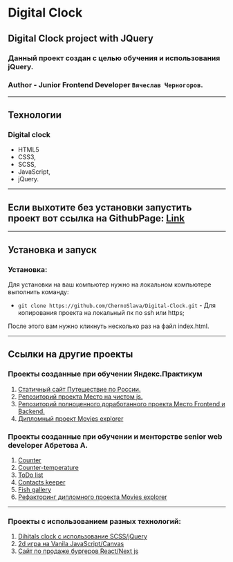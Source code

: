 # Digital Clock
## Digital Clock project with JQuery
### Данный проект создан с целью обучения и использования jQuery. 


### **Author** - Junior Frontend Developer `Вячеслав Черногоров`.

---

## Технологии 

### Digital clock

- HTML5
- CSS3,
- SCSS,
- JavaScript,
- jQuery.

---

## Если выхотите без установки запустить проект вот ссылка на GithubPage: [Link](https://chernoslava.github.io/Digital-Clock/)
---
## Установка и запуск


### Установка:

Для установки на ваш компьютер нужно на локальном компьютере выполнить команду: 

- `git clone https://github.com/ChernoSlava/Digital-Clock.git` - Для копирования проекта на локальный пк по ssh или https;

После этого вам нужно кликнуть несколько раз на файл index.html.

---

## Ссылки на другие проекты
### Проекты созданные при обучении Яндекс.Практикум

1) [Статичный сайт Путешествие по России.](https://chernoslava.github.io/Russian-travel/)
2) [Репозиторий проекта Место на чистом js.](https://github.com/ChernoSlava/Mesto)
3) [Репозиторий полноценного доработанного проекта Место Frontend и Backend.](https://github.com/ChernoSlava/react-mesto-api-full)
4) [Дипломный проект Movies explorer](https://github.com/ChernoSlava/movies-explorer-frontend)

### Проекты созданные при обучении и менторстве senior web developer Абретова А.

1) [Counter](https://github.com/ChernoSlava/counter)
2) [Counter-temperature](https://github.com/ChernoSlava/counter-temperature)
3) [ToDo list](https://github.com/ChernoSlava/ToDo)
4) [Contacts keeper](https://github.com/ChernoSlava/contacts-keeper)
4) [Fish gallery](https://github.com/ChernoSlava/fish-gallery)
5) [Рефакторинг дипломного проекта Movies explorer](https://github.com/ChernoSlava/Movies-exlorer-refactor)
---

### Проекты с использованием разных технологий:

1) [Dihitals clock с использование SCSS/jQuery](https://github.com/ChernoSlava/Digital-Clock.git)
2) [2d игра на Vanila JavaScript/Canvas](https://github.com/ChernoSlava/Fluppy)
3) [Сайт по продаже бургеров React/Next js](https://github.com/ChernoSlava/Burgers-Next-JS)